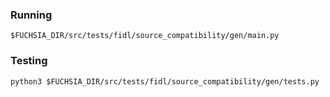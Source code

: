 ### Running

    $FUCHSIA_DIR/src/tests/fidl/source_compatibility/gen/main.py

### Testing

    python3 $FUCHSIA_DIR/src/tests/fidl/source_compatibility/gen/tests.py
